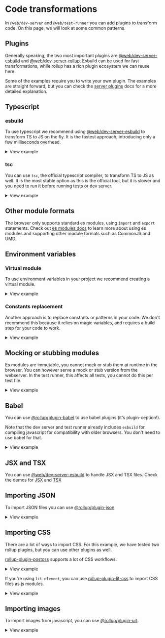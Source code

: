 # Code transformations

In `@web/dev-server` and `@web/test-runner` you can add plugins to transform code. On this page, we will look at some common patterns.

## Plugins

Generally speaking, the two most important plugins are [@web/dev-server-esbuild](https://github.com/modernweb-dev/web/tree/master/packages/dev-server-esbuild) and [@web/dev-server-rollup](https://github.com/modernweb-dev/web/tree/master/packages/dev-server-rollup). Esbuild can be used for fast transformations, while rollup has a rich plugin ecosystem we can reuse here.

Some of the examples require you to write your own plugin. The examples are straight forward, but you can check the [server plugins](https://github.com/modernweb-dev/web/blob/master/packages/dev-server-core/docs/server-plugins.md) docs for a more detailed explanation.

## Typescript

### esbuild

To use typescript we recommend using [@web/dev-server-esbuild](https://github.com/modernweb-dev/web/tree/master/packages/dev-server-esbuild) to transform TS to JS on the fly. It is the fastest approach, introducing only a few milliseconds overhead.

<details>

<summary>View example</summary>

Note that `esbuild` doesn't do any type checking, you can run `tsc` as a separate step for linting your types only.

See [this project](https://github.com/modernweb-dev/web/tree/master/demo/projects/lit-element-ts) for an example setup.

```js
const { esbuildPlugin } = require('@web/dev-server-esbuild');

module.exports = {
  plugins: [esbuildPlugin({ ts: true })],
};
```

</details>

### tsc

You can use `tsc`, the official typescript compiler, to transform TS to JS as well. It is the most stable option as this is the official tool, but it is slower and you need to run it before running tests or dev server.

<details>

<summary>View example</summary>

If you rely on the specific behavior of `tsc`, for example when using some of the advanced options in the `tsconfig`, this is a good option.

See [this project](https://github.com/modernweb-dev/web/tree/master/demo/projects/lit-element-tsc) for an example setup.

</details>

## Other module formats

The browser only supports standard es modules, using `import` and `export` statements. Check out [es modules docs](https://github.com/modernweb-dev/web/tree/master/packages/dev-server-core/docs/es-modules.md) to learn more about using es modules and supporting other module formats such as CommonJS and UMD.

## Environment variables

### Virtual module

To use environment variables in your project we recommend creating a virtual module.

<details>

<summary>View example</summary>

Import the environment module in your code. Make sure it is a browser compatible import path:

```js
import { version } from '../environment.js';

console.log(`The current version is: ${version}`);
```

Add a plugin to serve the contents of this environment:

```js
const packageJson = require('./package.json');

module.exports = {
  plugins: [
    {
      name: 'env-vars',
      serve(context) {
        if (context.path === '/environment.js') {
          return `export default { version: "${packageJson.version}" }`;
        }
      },
    },
  ],
};
```

</details>

### Constants replacement

Another approach is to replace constants or patterns in your code. We don't recommend this because it relies on magic variables, and requires a build step for your code to work.

<details>

<summary>View example</summary>

You can use the [@rollup/plugin-replace](https://www.npmjs.com/package/@rollup/plugin-replace) for replacing environment variables in your code. Make sure to add an `include` pattern to avoid processing files unnecessarily.

```js
const replace = require('@rollup/plugin-replace');
const { rollupAdapter } = require('@web/dev-server-rollup');

module.exports = {
  plugins: [rollupAdapter(replace({ include: ['src/**/*.js'], __environment__: '"development"' }))],
};
```

</details>

## Mocking or stubbing modules

Es modules are immutable, you cannot mock or stub them at runtime in the browser. You can however serve a mock or stub version from the webserver. In the test runner, this affects all tests, you cannot do this per test file.

<details>
<summary>View example</summary>

```js
module.exports = {
  plugins: [
    {
      name: 'stub-package',
      serve(context) {
        if (context.path === '/node_modules/some-package/index.js') {
          return `
export default doFoo() {
  console.log("stubbing foo");
}

export default doBar() {
  console.log("stubbing bar");
}`;
        }
      },
    },
  ],
};
```

</details>

## Babel

You can use [@rollup/plugin-babel](https://www.npmjs.com/package/@rollup/plugin-babel) to use babel plugins (it's plugin-ception!).

Note that the dev server and test runner already includes `esbuild` for compiling javascript for compatibility with older browsers. You don't need to use babel for that.

<details>
<summary>View example</summary>

```js
const babel = require('@rollup/plugin-babel');
const { rollupAdapter } = require('@web/dev-server-rollup');

module.exports = {
  plugins: [rollupAdapter(babel({ include: ['src/**/*.js'], plugins: ['babel-plugin-foo'] }))],
};
```

</details>

## JSX and TSX

You can use [@web/dev-server-esbuild](https://github.com/modernweb-dev/web/tree/master/packages/dev-server-esbuild) to handle JSX and TSX files. Check the demos for [JSX](https://github.com/modernweb-dev/web/tree/master/demo/projects/preact-jsx) and [TSX](https://github.com/modernweb-dev/web/tree/master/demo/projects/preact-tsx)

## Importing JSON

To import JSON files you can use [@rollup/plugin-json](https://www.npmjs.com/package/@rollup/plugin-json)

<details>
<summary>View example</summary>

In addition to installing the rollup plugin, we need to tell the dev server to serve json files as js modules:

```js
const json = require('@rollup/plugin-json');
const { rollupAdapter } = require('@web/dev-server-rollup');

module.exports = {
  plugins: [
    {
      name: 'json-mime-type',
      resolveMimeType(context) {
        if (context.path.endsWith('.json')) {
          return 'js';
        }
      },
    },
    rollupAdapter(json({})),
  ],
};
```

</details>

## Importing CSS

There are a lot of ways to import CSS. For this example, we have tested two rollup plugins, but you can use other plugins as well.

[rollup-plugin-postcss](https://github.com/egoist/rollup-plugin-postcss) supports a lot of CSS workflows.

<details>

<summary>View example</summary>

```js
/* eslint-disable */
const postcss = require('rollup-plugin-postcss');
const { rollupAdapter } = require('@web/dev-server-rollup');

module.exports = {
  // in a monorepo you need to adjust the rootdir of the web server
  // postcss injects a module which needs to be reachable from the browser
  // rootDir: '../..',
  plugins: [
    {
      name: 'serve-css',
      // you need to tell the web server you intend to serve .module.css files as
      // javascript modules
      resolveMimeType(context) {
        if (context.path.endsWith('.module.css')) {
          return 'js';
        }
      },
    },
    rollupAdapter(postcss({ modules: true })),
  ],
};
```

</details>

If you're using `lit-element`, you can use [rollup-plugin-lit-css](https://www.npmjs.com/package/rollup-plugin-lit-css) to import CSS files as js modules.

<details>
<summary>View example</summary>

```js
/* eslint-disable */
const litcss = require('rollup-plugin-lit-css');
const { rollupAdapter } = require('@web/dev-server-rollup');

module.exports = {
  plugins: [
    {
      name: 'serve-css',
      // you need to tell the web server you intend to serve .css files as
      // javascript modules
      resolveMimeType(context) {
        if (context.path.endsWith('.css')) {
          return 'js';
        }
      },
    },
    rollupAdapter(litcss({})),
  ],
};
```

</details>

## Importing images

To import images from javascript, you can use [@rollup/plugin-url](https://www.npmjs.com/package/@rollup/plugin-url).

<details>

<summary>View example</summary>

Make sure not to use the `limit` option, as this causes the plugin to emit files in a way that `@web/dev-server-rollup` does not support.

```js
/* eslint-disable */
const url = require('rollup-plugin-url');
const { rollupAdapter } = require('@web/dev-server-rollup');

module.exports = {
  plugins: [
    {
      name: 'serve-assets',
      // you need to tell the web server which files you want to serve as JS module
      // in this example we're taking everything in the /assts directory
      resolveMimeType(context) {
        if (context.path.startsWith('/assets/')) {
          return 'js';
        }
      },
    },
    rollupAdapter(url()),
  ],
};
```

</details>
